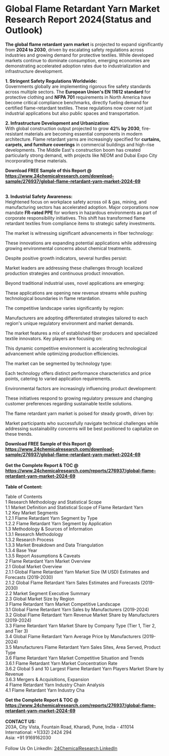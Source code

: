 <h1>Global Flame Retardant Yarn Market Research Report 2024(Status and Outlook)</h1><p><strong>The global flame retardant yarn market</strong> is projected to expand significantly from <strong>2024 to 2030</strong>, driven by escalating safety regulations across industries and growing demand for protective textiles. While developed markets continue to dominate consumption, emerging economies are demonstrating accelerated adoption rates due to industrialization and infrastructure development.</p><p><strong>1. Stringent Safety Regulations Worldwide:</strong><br>
Governments globally are implementing rigorous fire safety standards across multiple sectors. The <strong>European Union's EN 11612 standard</strong> for protective clothing and <strong>NFPA 701</strong> requirements in North America have become critical compliance benchmarks, directly fueling demand for certified flame-retardant textiles. These regulations now cover not just industrial applications but also public spaces and transportation.</p><p><strong>2. Infrastructure Development and Urbanization:</strong><br>
With global construction output projected to grow <strong>42% by 2030</strong>, fire-resistant materials are becoming essential components in modern architecture. Flame retardant yarns are increasingly specified for <strong>curtains, carpets, and furniture coverings</strong> in commercial buildings and high-rise developments. The Middle East's construction boom has created particularly strong demand, with projects like NEOM and Dubai Expo City incorporating these materials.</p><div><b>Download FREE Sample of this Report @ 
            <a href="https://www.24chemicalresearch.com/download-sample/276937/global-flame-retardant-yarn-market-2024-69">
            https://www.24chemicalresearch.com/download-sample/276937/global-flame-retardant-yarn-market-2024-69</a></b></div><br><p><strong>3. Industrial Safety Awareness:</strong><br>
Heightened focus on workplace safety across oil &amp; gas, mining, and manufacturing sectors has accelerated adoption. Major corporations now mandate <strong>FR-rated PPE</strong> for workers in hazardous environments as part of corporate responsibility initiatives. This shift has transformed flame retardant textiles from compliance items to strategic safety investments.</p><p>The market is witnessing significant advancements in fiber technology:</p><p>These innovations are expanding potential applications while addressing growing environmental concerns about chemical treatments.</p><p>Despite positive growth indicators, several hurdles persist:</p><p>Market leaders are addressing these challenges through localized production strategies and continuous product innovation.</p><p>Beyond traditional industrial uses, novel applications are emerging:</p><p>These applications are opening new revenue streams while pushing technological boundaries in flame retardation.</p><p>The competitive landscape varies significantly by region:</p><p>Manufacturers are adopting differentiated strategies tailored to each region's unique regulatory environment and market demands.</p><p>The market features a mix of established fiber producers and specialized textile innovators. Key players are focusing on:</p><p>This dynamic competitive environment is accelerating technological advancement while optimizing production efficiencies.</p><p>The market can be segmented by technology type:</p><p>Each technology offers distinct performance characteristics and price points, catering to varied application requirements.</p><p>Environmental factors are increasingly influencing product development:</p><p>These initiatives respond to growing regulatory pressure and changing customer preferences regarding sustainable textile solutions.</p><p>The flame retardant yarn market is poised for steady growth, driven by:</p><p>Market participants who successfully navigate technical challenges while addressing sustainability concerns will be best positioned to capitalize on these trends.</p><p>

</p><div><b>Download FREE Sample of this Report @ 
            <a href="https://www.24chemicalresearch.com/download-sample/276937/global-flame-retardant-yarn-market-2024-69">
            https://www.24chemicalresearch.com/download-sample/276937/global-flame-retardant-yarn-market-2024-69</a></b></div><br><div><b>Get the Complete Report & TOC @ 
            <a href="https://www.24chemicalresearch.com/reports/276937/global-flame-retardant-yarn-market-2024-69">
            https://www.24chemicalresearch.com/reports/276937/global-flame-retardant-yarn-market-2024-69</a></b></div><br>
            <b>Table of Content:</b><p>Table of Contents<br />
1 Research Methodology and Statistical Scope<br />
1.1 Market Definition and Statistical Scope of Flame Retardant Yarn<br />
1.2 Key Market Segments<br />
1.2.1 Flame Retardant Yarn Segment by Type<br />
1.2.2 Flame Retardant Yarn Segment by Application<br />
1.3 Methodology & Sources of Information<br />
1.3.1 Research Methodology<br />
1.3.2 Research Process<br />
1.3.3 Market Breakdown and Data Triangulation<br />
1.3.4 Base Year<br />
1.3.5 Report Assumptions & Caveats<br />
2 Flame Retardant Yarn Market Overview<br />
2.1 Global Market Overview<br />
2.1.1 Global Flame Retardant Yarn Market Size (M USD) Estimates and Forecasts (2019-2030)<br />
2.1.2 Global Flame Retardant Yarn Sales Estimates and Forecasts (2019-2030)<br />
2.2 Market Segment Executive Summary<br />
2.3 Global Market Size by Region<br />
3 Flame Retardant Yarn Market Competitive Landscape<br />
3.1 Global Flame Retardant Yarn Sales by Manufacturers (2019-2024)<br />
3.2 Global Flame Retardant Yarn Revenue Market Share by Manufacturers (2019-2024)<br />
3.3 Flame Retardant Yarn Market Share by Company Type (Tier 1, Tier 2, and Tier 3)<br />
3.4 Global Flame Retardant Yarn Average Price by Manufacturers (2019-2024)<br />
3.5 Manufacturers Flame Retardant Yarn Sales Sites, Area Served, Product Type<br />
3.6 Flame Retardant Yarn Market Competitive Situation and Trends<br />
3.6.1 Flame Retardant Yarn Market Concentration Rate<br />
3.6.2 Global 5 and 10 Largest Flame Retardant Yarn Players Market Share by Revenue<br />
3.6.3 Mergers & Acquisitions, Expansion<br />
4 Flame Retardant Yarn Industry Chain Analysis<br />
4.1 Flame Retardant Yarn Industry Cha</p><div><b>Get the Complete Report & TOC @ 
            <a href="https://www.24chemicalresearch.com/reports/276937/global-flame-retardant-yarn-market-2024-69">
            https://www.24chemicalresearch.com/reports/276937/global-flame-retardant-yarn-market-2024-69</a></b></div><br><b>CONTACT US:</b><br>
            203A, City Vista, Fountain Road, Kharadi, Pune, India - 411014<br>
            International: +1(332) 2424 294<br>
            Asia: +91 9169162030 <br><br>
            Follow Us On LinkedIn: <a href="https://www.linkedin.com/company/24chemicalresearch/">24ChemicalResearch LinkedIn</a>